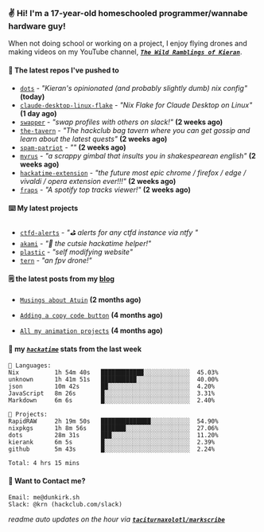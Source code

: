 ### ✌️ Hi! I'm a 17-year-old homeschooled programmer/wannabe hardware guy!

When not doing school or working on a project, I enjoy flying drones and making videos on my YouTube channel, [**_`The Wild Ramblings of Kieran`_**](https://youtube.com/@kieran.rambles).

#### 👷 The latest repos I've pushed to

- [`dots`](https://github.com/taciturnaxolotl/dots) - _"Kieran's opinionated (and probably slightly dumb) nix config"_ **(today)**
- [`claude-desktop-linux-flake`](https://github.com/k3d3/claude-desktop-linux-flake) - _"Nix Flake for Claude Desktop on Linux"_ **(1 day ago)**
- [`swapper`](https://github.com/taciturnaxolotl/swapper) - _"swap profiles with others on slack!"_ **(2 weeks ago)**
- [`the-tavern`](https://github.com/taciturnaxolotl/the-tavern) - _"The hackclub bag tavern where you can get gossip and learn about the latest quests"_ **(2 weeks ago)**
- [`spam-patriot`](https://github.com/taciturnaxolotl/spam-patriot) - _""_ **(2 weeks ago)**
- [`myrus`](https://github.com/taciturnaxolotl/myrus) - _"a scrappy gimbal that insults you in shakespearean english"_ **(2 weeks ago)**
- [`hackatime-extension`](https://github.com/taciturnaxolotl/hackatime-extension) - _"the future most epic chrome / firefox / edge / vivaldi / opera extension ever!!!"_ **(2 weeks ago)**
- [`fraps`](https://github.com/taciturnaxolotl/fraps) - _"A spotify top tracks viewer!"_ **(2 weeks ago)**

#### ⌨️ My latest projects

- [`ctfd-alerts`](https://github.com/taciturnaxolotl/ctfd-alerts) - _"⛳ alerts for any ctfd instance via ntfy "_
- [`akami`](https://github.com/taciturnaxolotl/akami) - _"🌷 the cutsie hackatime helper!"_
- [`plastic`](https://github.com/taciturnaxolotl/plastic) - _"self modifying website"_
- [`tern`](https://github.com/taciturnaxolotl/tern) - _"an fpv drone!"_

#### 🗒️ the latest posts from my [blog](https://dunkirk.sh)

- [`Musings about Atuin`](https://dunkirk.sh/blog/atuin/) **(2 months ago)**

- [`Adding a copy code button`](https://dunkirk.sh/blog/adding-a-copy-button/) **(4 months ago)**

- [`All my animation projects`](https://dunkirk.sh/blog/my-animations/) **(4 months ago)**



#### 📡 my [_`hackatime`_](https://waka.hackclub.com) stats from the last week

```text
💾 Languages:
Nix          1h 54m 40s   ████████████░░░░░░░░░░░░░  45.03%
unknown      1h 41m 51s   ██████████░░░░░░░░░░░░░░░  40.00%
json         10m 42s      ██░░░░░░░░░░░░░░░░░░░░░░░  4.20%
JavaScript   8m 26s       █░░░░░░░░░░░░░░░░░░░░░░░░  3.31%
Markdown     6m 6s        █░░░░░░░░░░░░░░░░░░░░░░░░  2.40%

💼 Projects:
RapidRAW     2h 19m 50s   ██████████████░░░░░░░░░░░  54.90%
nixpkgs      1h 8m 56s    ███████░░░░░░░░░░░░░░░░░░  27.06%
dots         28m 31s      ███░░░░░░░░░░░░░░░░░░░░░░  11.20%
kierank      6m 5s        █░░░░░░░░░░░░░░░░░░░░░░░░  2.39%
github       5m 43s       █░░░░░░░░░░░░░░░░░░░░░░░░  2.24%

Total: 4 hrs 15 mins
```

#### 📮 Want to Contact me?

```text
Email: me@dunkirk.sh
Slack: @krn (hackclub.com/slack)
```

_readme auto updates on the hour via [**`taciturnaxolotl/markscribe`**](https://github.com/taciturnaxolotl/markscribe)_
